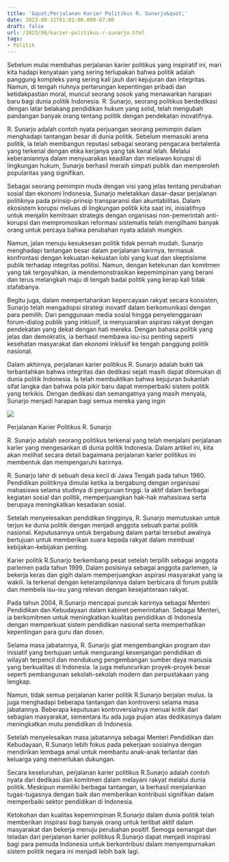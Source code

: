```yaml
---
title: '&quot;Perjalanan Karier Politikus R. Sunarjo&quot;'
date: 2023-08-31T01:01:00.000-07:00
draft: false
url: /2023/08/karier-politikus-r-sunarjo.html
tags: 
- Politik
---
```


  

Sebelum mulai membahas perjalanan karier politikus yang inspiratif ini, mari kita hadapi kenyataan yang sering terlupakan bahwa politik adalah panggung kompleks yang sering kali jauh dari kejujuran dan integritas. Namun, di tengah riuhnya pertarungan kepentingan pribadi dan ketidakpastian moral, muncul seorang sosok yang menawarkan harapan baru bagi dunia politik Indonesia. R. Sunarjo, seorang politikus berdedikasi dengan latar belakang pendidikan hukum yang solid, telah mengubah pandangan banyak orang tentang politik dengan pendekatan inovatifnya.

  

R. Sunarjo adalah contoh nyata perjuangan seorang pemimpin dalam menghadapi tantangan besar di dunia politik. Sebelum memasuki arena politik, ia telah membangun reputasi sebagai seorang pengacara bertalenta yang terkenal dengan etika kerjanya yang tak kenal lelah. Melalui keberaniannya dalam menyuarakan keadilan dan melawan korupsi di lingkungan hukum, Sunarjo berhasil meraih simpati publik dan memperoleh popularitas yang signifikan.

  

Sebagai seorang pemimpin muda dengan visi yang jelas tentang perubahan sosial dan ekonomi Indonesia, Sunarjo meletakkan dasar-dasar perjalanan politiknya pada prinsip-prinsip transparansi dan akuntabilitas. Dalam ekosistem korupsi meluas di lingkungan politik kita saat ini, inisiatifnya untuk menjalin kemitraan strategis dengan organisasi non-pemerintah anti-korupsi dan mempromosikan reformasi sistematis telah mengilhami banyak orang untuk percaya bahwa perubahan nyata adalah mungkin.

  

Namun, jalan menuju kesuksesan politik tidak pernah mudah. Sunarjo menghadapi tantangan besar dalam perjalanan karirnya, termasuk konfrontasi dengan kekuatan-kekuatan lobi yang kuat dan skeptisisme publik terhadap integritas politisi. Namun, dengan ketekunan dan komitmen yang tak tergoyahkan, ia mendemonstrasikan kepemimpinan yang berani dan terus melangkah maju di tengah badai politik yang kerap kali tidak stafabanya.

  

Begitu juga, dalam mempertahankan kepercayaan rakyat secara konsisten, Sunarjo telah mengadopsi strategi inovatif dalam berkomunikasi dengan para pemilih. Dari penggunaan media sosial hingga penyelenggaraan forum-dialog publik yang inklusif, ia menyuarakan aspirasi rakyat dengan pendekatan yang dekat dengan hati mereka. Dengan bahasa politik yang jelas dan demokratis, ia berhasil membawa isu-isu penting seperti kesehatan masyarakat dan ekonomi inklusif ke tengah panggung politik nasional.

  

Dalam akhirnya, perjalanan karier politikus R. Sunarjo adalah bukti tak terbantahkan bahwa integritas dan dedikasi sejati masih dapat ditemukan di dunia politik Indonesia. Ia telah membuktikan bahwa kejujuran bukanlah sifat langka dan bahwa pola pikir baru dapat memperbaiki sistem politik yang terkikis. Dengan dedikasi dan semangatnya yang masih menyala, Sunarjo menjadi harapan bagi semua mereka yang ingin

  

![](https://blogger.googleusercontent.com/img/b/R29vZ2xl/AVvXsEj3dKoFqYrMeI-ZnCQoEjpAxc0yMv-TfJhsepNw8iiWJeJ8VQzeLt2Oiyl-Bn3PrUV4YZsEejzFfhTsviEZvxuGXq3pjnpyyHiK-Hf1cMazs0XqQCumLStafhLq_cnfnAzmBoJUzbfh2pg/s1600/as.jpg)

  

Perjalanan Karier Politikus R. Sunarjo

  

R. Sunarjo adalah seorang politikus terkenal yang telah menjalani perjalanan karier yang mengesankan di dunia politik Indonesia. Dalam artikel ini, kita akan melihat secara detail bagaimana perjalanan karier politikus ini membentuk dan mempengaruhi karirnya.

  

R. Sunarjo lahir di sebuah desa kecil di Jawa Tengah pada tahun 1960. Pendidikan politiknya dimulai ketika ia bergabung dengan organisasi mahasiswa selama studinya di perguruan tinggi. Ia aktif dalam berbagai kegiatan sosial dan politik, memperjuangkan hak-hak mahasiswa serta berupaya meningkatkan kesadaran sosial.

  

Setelah menyelesaikan pendidikan tingginya, R. Sunarjo memutuskan untuk terjun ke dunia politik dengan menjadi anggota sebuah partai politik nasional. Keputusannya untuk bergabung dalam partai tersebut awalnya bertujuan untuk memberikan suara kepada rakyat dalam membuat kebijakan-kebijakan penting.

  

Karier politik R.Sunarjo berkembang pesat setelah terpilih sebagai anggota parlemen pada tahun 1999. Dalam posisinya sebagai anggota parlemen, ia bekerja keras dan gigih dalam memperjuangkan aspirasi masyarakat yang ia wakili. Ia terkenal dengan keterampilannya dalam berbicara di forum publik dan membela isu-isu yang relevan dengan kesejahteraan rakyat.

  

Pada tahun 2004, R.Sunarjo mencapai puncak karirnya sebagai Menteri Pendidikan dan Kebudayaan dalam kabinet pemerintahan. Sebagai Menteri, ia berkomitmen untuk meningkatkan kualitas pendidikan di Indonesia dengan memperkuat sistem pendidikan nasional serta memperhatikan kepentingan para guru dan dosen.

  

Selama masa jabatannya, R. Sunarjo giat mengembangkan program dan inisiatif yang bertujuan untuk mengurangi kesenjangan pendidikan di wilayah terpencil dan mendukung pengembangan sumber daya manusia yang berkualitas di Indonesia. Ia juga meluncurkan proyek-proyek besar seperti pembangunan sekolah-sekolah modern dan perpustakaan yang lengkap.

  

Namun, tidak semua perjalanan karier politik R.Sunarjo berjalan mulus. Ia juga menghadapi beberapa tantangan dan kontroversi selama masa jabatannya. Beberapa keputusan kontroversialnya menuai kritik dari sebagian masyarakat, sementara itu ada juga pujian atas dedikasinya dalam meningkatkan mutu pendidikan di Indonesia.

  

Setelah menyelesaikan masa jabatannya sebagai Menteri Pendidikan dan Kebudayaan, R.Sunarjo lebih fokus pada pekerjaan sosialnya dengan mendirikan lembaga amal untuk membantu anak-anak terlantar dan keluarga yang memerlukan dukungan.

  

Secara keseluruhan, perjalanan karier politikus R.Sunarjo adalah contoh nyata dari dedikasi dan komitmen dalam melayani rakyat melalui dunia politik. Meskipun memiliki berbagai tantangan, ia berhasil menjalankan tugas-tugasnya dengan baik dan memberikan kontribusi signifikan dalam memperbaiki sektor pendidikan di Indonesia.

  

Ketokohan dan kualitas kepemimpinan R.Sunarjo dalam dunia politik telah memberikan inspirasi bagi banyak orang untuk terlibat aktif dalam masyarakat dan bekerja menuju perubahan positif. Semoga semangat dan teladan dari perjalanan karier politikus R.Sunarjo dapat menjadi inspirasi bagi para pemuda Indonesia untuk berkontribusi dalam menyempurnakan sistem politik negara ini menjadi lebih baik lagi.